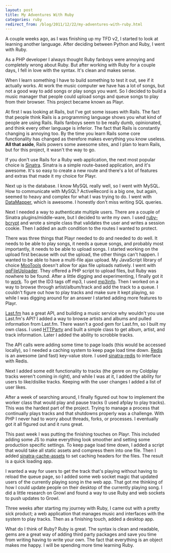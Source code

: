 ```yaml
---
layout: post
title: My Adventures With Ruby
categories: ruby
redirect_from: /blog/2011/12/22/my-adventures-with-ruby.html
---
```

A couple weeks ago, as I was finishing up my TFD v2, I started to look at learning another language. After deciding between Python and Ruby, I went with Ruby.

As a PHP developer I always thought Ruby fanboys were annoying and completely wrong about Ruby. But after working with Ruby for a couple days, I fell in love with the syntax. It's clean and makes sense.

When I learn something I have to build something to test it out, see if it actually works. At work the music computer we have has a lot of songs, but not a good way to add songs or play songs you want. So I decided to build a music manager that people could upload songs and queue songs to play from their browser. This project became known as Playr.

At first I was looking at Rails, but I've got some issues with Rails. The fact that people think Rails is a programming language shows you what kind of people are using Rails. Rails fanboys seem to be really dumb, opinionated, and think every other language is inferior. The fact that Rails is constantly changing is annoying too. By the time you learn Rails some core functionality has changed as therefore makes everything you know useless. **All that aside**, Rails powers some awesome sites, and I plan to learn Rails, but for this project, it wasn't the way to go.

If you don't use Rails for a Ruby web application, the next most popular choice is [Sinatra](http://www.sinatrarb.com/). Sinatra is a simple route-based application, and it's awesome. It's so easy to create a new route and there's a lot of features and extras that made it my choice for Playr.

Next up is the database. I know MySQL really well, so I went with MySQL. How to communicate with MySQL? ActiveRecord is a big one, but again, seemed to heavy and complex for what I was trying to do. I went with [DataMapper](http://datamapper.org/), which is awesome. I honestly don't miss writing SQL queries.

Next I needed a way to authenticate multiple users. There are a couple of Sinatra plugins/middle-ware, but I decided to write my own. I used [ruby-bcrypt](https://rubygems.org/gems/bcrypt-ruby) and wrote a simple class that validates the user and writes a session cookie. Then I added an auth condition to the routes I wanted to protect.

There was three things that Playr needed to do and needed to do well. It needs to be able to play songs, it needs a queue songs, and probably most importantly, it needs to be able to upload songs. I started working on the upload first because with out the upload, the other things can't happen. I wanted to be able to have a multi-file ajax upload. My JavaScript library of choice [MooTools](http://mootools.net/) doesn't allow for ajax file uploads natively. I went with [qqFileUploader](https://github.com/valums/file-uploader). They offered a PHP script to upload files, but Ruby was nowhere to be found. After a little digging and experimenting, I finally got it to [work](https://gist.github.com/1486200). To get the ID3 tags off mp3, I used [mp3info](https://rubygems.org/gems/ruby-mp3info). Then I worked on a way to browse through artist/album/track and add the track to a queue. I couldn't figure out how to play tracks and make sure it kept playing, so while I was digging around for an answer I started adding more features to Playr.

[Last.fm](http://last.fm/) has a great API, and building a music service why wouldn't you use Last.fm's API? I added a way to browse artists and albums and pulled information from Last.fm. There wasn't a good gem for Last.fm, so I built my own class. I used [HTTParty](https://rubygems.org/gems/httparty) and built a simple class to get album, artist, and track information. Later I added the ability to scrobble tracks.

The API calls were adding some time to page loads (this would be accessed locally), so I needed a caching system to keep page load time down. [Redis](http://redis.io/) is an awesome (and fast) key-value store. I used [sinatra-redis](https://github.com/bmizerany/sinatra-redis) to interface with Redis.

Next I added some edit functionality to tracks (the genre on my Coldplay tracks weren't coming in right), and while I was at it, I added the ability for users to like/dislike tracks. Keeping with the user changes I added a list of user likes.

After a week of searching around, I finally figured out how to implement the worker class that would play and pause tracks (I used afplay to play tracks). This was the hardest part of the project. Trying to manage a process that continually plays tracks and that shutdowns properly was a challenge. With PHP I never had to worry about threads, forks, or processes. I eventually got it all figured out and it runs great.

This past week I was putting the finishing touches on Playr. This included adding some JS to make everything look smoother and setting some production specific settings. To keep page load time down, I added a script that would take all static assets and compress them into one file. Then I added [sinatra-cache-assets](https://github.com/ddollar/sinatra-cache-assets) to set caching headers for the files. The result is a quick loading app.

I wanted a way for users to get the track that's playing without having to reload the queue page, so I added some web socket magic that updated users of the currently playing song in the web app. That got me thinking of how I could update people on their desktop of the currently playing song. I did a little research on Growl and found a way to use Ruby and web sockets to push updates to Growl.

Three weeks after starting my journey with Ruby, I came out with a pretty sick product; a web application that manages music and interfaces with the system to play tracks. Then as a finishing touch, added a desktop app.

What do I think of Ruby? Ruby is great. The syntax is clean and readable, gems are a great way of adding third party packages and save you time from writing having to write your own. The fact that everything is an object makes me happy. I will be spending more time learning Ruby.
